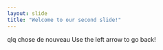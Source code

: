 ```yaml
---
layout: slide
title: "Welcome to our second slide!"
---
```

qlq chose de nouveau
Use the left arrow to go back!
